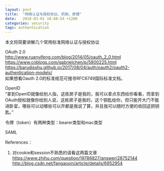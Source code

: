 ```yaml
---
layout: post
title:  "网络认证与授权协议、机制、原理"
date:   2018-03-01 10:48:54 +1200
categories: security
tags: authentication
---
```

本文将简要讲解几个常用标准网络认证与授权协议  
  
OAuth 2.0  
http://www.ruanyifeng.com/blog/2014/05/oauth_2_0.html  
https://www.cnblogs.com/gabrielchen/p/5800225.html  
https://barudisshu.github.io/2017/08/04/auth/oauth2/oauth2-authentication-models/  
如果想看Oauth 2.0的标准规范可搜寻RFC6749国际标准文档。  
  
  
OpenID  
“拿到OpenID就像给别人指，这栋房子是我的，我可以拿点东西给你看看，而拿到OAuth授权就像你给别人说，这栋房子是我的，这个钥匙给你，但只能开大门不能进卧室，哪些可以动哪些可以开都是我说了算，并且我可以随时方便的收回这把钥匙。”  
  
令牌（token）有两种类型：bearer类型和mac类型  
  
<!-- more -->
  
SAML  



References：  
1. 对cookie和session不熟悉的请看这两篇文章  
https://www.zhihu.com/question/19786827/answer/28752144  
http://blog.csdn.net/fangaoxin/article/details/6952954  